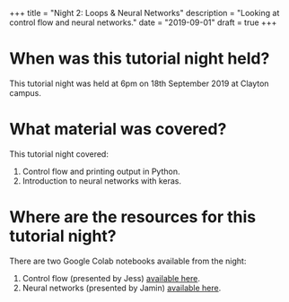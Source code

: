 +++
title = "Night 2: Loops & Neural Networks"
description = "Looking at control flow and neural networks."
date = "2019-09-01"
draft = true
+++

# When was this tutorial night held?

This tutorial night was held at 6pm on 18th September 2019 at Clayton campus.

# What material was covered?

This tutorial night covered:

1. Control flow and printing output in Python.
2. Introduction to neural networks with keras. 

# Where are the resources for this tutorial night?

There are two Google Colab notebooks available from the night:

1. Control flow (presented by Jess) [available here](https://colab.research.google.com/drive/1RHDhPvNR420nj8lZX-kUE39Z1YkfWauX).
2. Neural networks (presented by Jamin) [available here](https://colab.research.google.com/drive/1EGLzda6w6vK4bdZa6EKFg_512RZ5Xk6r).
